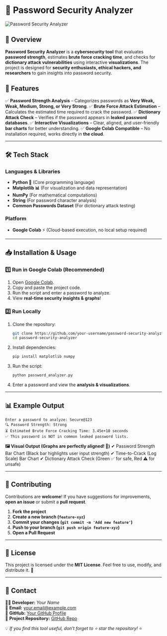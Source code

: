 # 🔐 Password Security Analyzer

![Password Security Analyzer](https://img.shields.io/badge/Security-High-important?style=for-the-badge)

## 🚀 Overview
**Password Security Analyzer** is a **cybersecurity tool** that evaluates **password strength**, estimates **brute force cracking time**, and checks for **dictionary attack vulnerabilities** using interactive **visualizations**. The project is designed for **security enthusiasts, ethical hackers, and researchers** to gain insights into password security.

## 🎯 Features
✅ **Password Strength Analysis** – Categorizes passwords as **Very Weak, Weak, Medium, Strong, or Very Strong**.
✅ **Brute Force Attack Estimation** – Calculates the estimated time required to crack the password.
✅ **Dictionary Attack Check** – Verifies if the password appears in **leaked password databases**.
✅ **Interactive Visualizations** – Clear, aligned, and user-friendly **bar charts** for better understanding.
✅ **Google Colab Compatible** – No installation required, works directly in **the cloud**.

---

## 🛠 Tech Stack
### **Languages & Libraries**
- **Python 🐍** (Core programming language)
- **Matplotlib 📊** (For visualization and data representation)
- **NumPy** (For mathematical computations)
- **String** (For password character analysis)
- **Common Passwords Dataset** (For dictionary attack testing)

### **Platform**
- **Google Colab** ⚡ (Cloud-based execution, no local setup required)

---

## 📥 Installation & Usage
### **1️⃣ Run in Google Colab (Recommended)**
1. Open [Google Colab](https://colab.research.google.com/).
2. Copy and paste the project code.
3. Run the script and enter a password to analyze.
4. View **real-time security insights & graphs**!

### **2️⃣ Run Locally**
1. Clone the repository:
   ```sh
   git clone https://github.com/your-username/password-security-analyzer.git
   cd password-security-analyzer
   ```
2. Install dependencies:
   ```sh
   pip install matplotlib numpy
   ```
3. Run the script:
   ```sh
   python password_analyzer.py
   ```
4. Enter a password and view the **analysis & visualizations**.

---

## 📊 Example Output
```
Enter a password to analyze: Secure@123
🔍 Password Strength: Strong
⏳ Estimated Brute Force Cracking Time: 3.45e+10 seconds
✅ This password is NOT in common leaked password lists.
```

**🖼 Visual Output (Graphs are perfectly aligned! 🎨)**
✔ Password Strength Bar Chart (Black bar highlights user input strength)
✔ Time-to-Crack (Log Scale) Bar Chart
✔ Dictionary Attack Check (Green ✅ for safe, Red ⚠️ for unsafe)

---

## 🤝 Contributing
Contributions are **welcome**! If you have suggestions for improvements, **open an issue** or submit a **pull request**.

1. **Fork the project**
2. **Create a new branch (`feature-xyz`)**
3. **Commit your changes (`git commit -m 'Add new feature'`)**
4. **Push to your branch (`git push origin feature-xyz`)**
5. **Open a Pull Request**

---

## 📜 License
This project is licensed under the **MIT License**. Feel free to use, modify, and distribute it. 🚀

---

## 📩 Contact
👨‍💻 **Developer:** *Your Name*  
📧 **Email:** your.email@example.com  
🔗 **GitHub:** [Your GitHub Profile](https://github.com/your-username)  
🚀 **Project Repository:** [GitHub Repo](https://github.com/your-username/password-security-analyzer)

💡 *If you find this tool useful, don't forget to ⭐ star the repository!* ⭐

